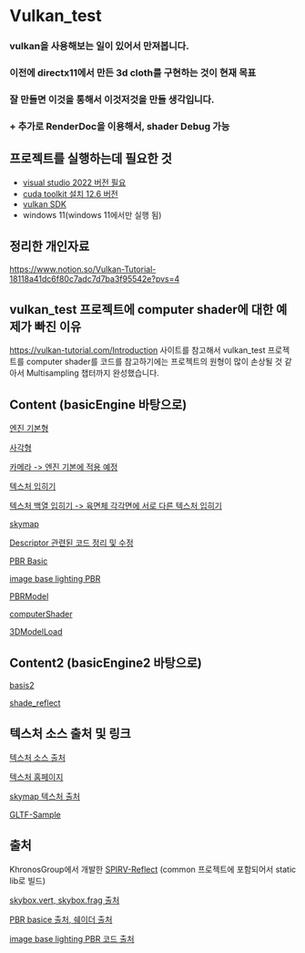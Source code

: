 # Vulkan_test

### vulkan을 사용해보는 일이 있어서 만져봅니다.
### 이전에 directx11에서 만든 3d cloth를 구현하는 것이 현재 목표
### 잘 만들면 이것을 통해서 이것저것을 만들 생각입니다.
### + 추가로 RenderDoc을 이용해서, shader Debug 가능

## 프로젝트를 실행하는데 필요한 것
- [visual studio 2022 버전 필요](https://visualstudio.microsoft.com/ko/vs/)
- [cuda toolkit 설치 12.6 버전](https://developer.nvidia.com/cuda-12-6-0-download-archive?target_os=Windows&target_arch=x86_64&target_version=11&target_type=exe_network)
- [vulkan SDK](https://www.lunarg.com/vulkan-sdk/)
- windows 11(windows 11에서만 실행 됨)

## 정리한 개인자료
https://www.notion.so/Vulkan-Tutorial-18118a41dc6f80c7adc7d7ba3f95542e?pvs=4

## vulkan_test 프로젝트에 computer shader에 대한 예제가 빠진 이유
https://vulkan-tutorial.com/Introduction 사이트를 참고해서 vulkan_test 프로젝트를
computer shader를 코드를 참고하기에는 프로젝트의 원형이 많이 손상될 것 같아서
Multisampling 챕터까지 완성했습니다. 

## Content (basicEngine 바탕으로)
[엔진 기본형](https://github.com/cmscms419/Vulkan_create_Somthing/tree/master/app/source/engine)

[사각형](https://github.com/cmscms419/Vulkan_create_Somthing/tree/master/app/source/Square)

[카메라 -> 엔진 기본에 적용 예정](https://github.com/cmscms419/Vulkan_create_Somthing/tree/master/app/source/camera)

[텍스처 입히기](https://github.com/cmscms419/Vulkan_create_Somthing/tree/master/app/source/texture)

[텍스처 백열 입히기 -> 육면체 각각면에 서로 다른 텍스처 입히기](https://github.com/cmscms419/Vulkan_create_Somthing/tree/master/app/source/textureArray)

[skymap](https://github.com/cmscms419/Vulkan_create_Somthing/tree/master/app/source/skymap)

[Descriptor 관련된 코드 정리 및 수정](https://github.com/cmscms419/vulkanMakeSomething/tree/master/app/source/DescriptorCodeUpdate)

[PBR Basic](https://github.com/cmscms419/vulkanMakeSomething/tree/master/app/source/PBRbasic)

[image base lighting PBR](https://github.com/cmscms419/vulkanMakeSomething/tree/master/app/source/IBLPBR)

[PBRModel](https://github.com/cmscms419/vulkanMakeSomething/tree/master/app/source/PBRModel)

[computerShader](https://github.com/cmscms419/vulkanMakeSomething/tree/master/app/source/computerShader)

[3DModelLoad](https://github.com/cmscms419/vulkanMakeSomething/tree/master/app/source/3DModelLoad)

## Content2 (basicEngine2 바탕으로)

[basis2](https://github.com/cmscms419/vulkanMakeSomething/tree/master/app/source/basic2)

[shade_reflect](https://github.com/cmscms419/vulkanMakeSomething/tree/master/app/source/shadeReflect)

## 텍스처 소스 출처 및 링크

[텍스처 소스 출처](https://opengameart.org/content/tiny-texture-pack-2)

[텍스처 홈페이지](https://opengameart.org/)

[skymap 텍스처 출처](https://learnopengl.com/Advanced-OpenGL/Cubemaps)

[GLTF-Sample](https://github.com/KhronosGroup/glTF-Sample-Models/tree/main)

## 출처
KhronosGroup에서 개발한 [SPIRV-Reflect](https://github.com/KhronosGroup/SPIRV-Reflect) (common 프로젝트에 포함되어서 static lib로 빌드)

[skybox.vert, skybox.frag 출처](https://github.com/SaschaWillems/Vulkan/tree/master/shaders/glsl/texturecubemap)

[PBR basice 출처, 쉐이더 출처](https://github.com/SaschaWillems/Vulkan/tree/master/examples/pbrbasic)

[image base lighting PBR 코드 출처](https://github.com/SaschaWillems/Vulkan/tree/master/examples/pbribl)